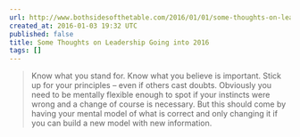 ```yaml
---
url: http://www.bothsidesofthetable.com/2016/01/01/some-thoughts-on-leadership/
created_at: 2016-01-03 19:32 UTC
published: false
title: Some Thoughts on Leadership Going into 2016
tags: []
---
```


> Know what you stand for. Know what you believe is important. Stick up for your principles – even if others cast doubts. Obviously you need to be mentally flexible enough to spot if your instincts were wrong and a change of course is necessary. But this should come by having your mental model of what is correct and only changing it if you can build a new model with new information.
